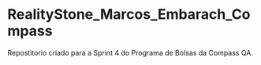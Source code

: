 # RealityStone_Marcos_Embarach_Compass
Repostitorio criado para a Sprint 4 do Programa de Bolsas da Compass QA.

